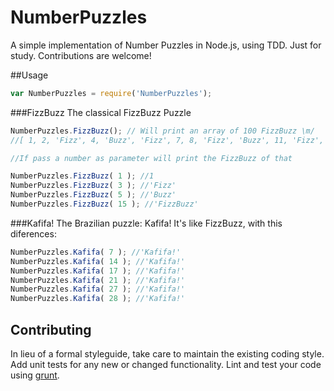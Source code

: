 # NumberPuzzles

A simple implementation of Number Puzzles in Node.js, using TDD. Just for study. Contributions are welcome!

##Usage
```javascript
var NumberPuzzles = require('NumberPuzzles');
```

###FizzBuzz
The classical FizzBuzz Puzzle

```javascript
NumberPuzzles.FizzBuzz(); // Will print an array of 100 FizzBuzz \m/
//[ 1, 2, 'Fizz', 4, 'Buzz', 'Fizz', 7, 8, 'Fizz', 'Buzz', 11, 'Fizz', 13, 14, 'FizzBuzz', 16, ... , 98, 'Fizz', 'Buzz' ]

//If pass a number as parameter will print the FizzBuzz of that

NumberPuzzles.FizzBuzz( 1 ); //1
NumberPuzzles.FizzBuzz( 3 ); //'Fizz'
NumberPuzzles.FizzBuzz( 5 ); //'Buzz'
NumberPuzzles.FizzBuzz( 15 ); //'FizzBuzz'
```

###Kafifa!
The Brazilian puzzle: Kafifa!
It's like FizzBuzz, with this diferences:

```javascript
NumberPuzzles.Kafifa( 7 ); //'Kafifa!'
NumberPuzzles.Kafifa( 14 ); //'Kafifa!'
NumberPuzzles.Kafifa( 17 ); //'Kafifa!'
NumberPuzzles.Kafifa( 21 ); //'Kafifa!'
NumberPuzzles.Kafifa( 27 ); //'Kafifa!'
NumberPuzzles.Kafifa( 28 ); //'Kafifa!'
```

## Contributing
In lieu of a formal styleguide, take care to maintain the existing coding style. Add unit tests for any new or changed functionality. Lint and test your code using [grunt](https://github.com/cowboy/grunt).

